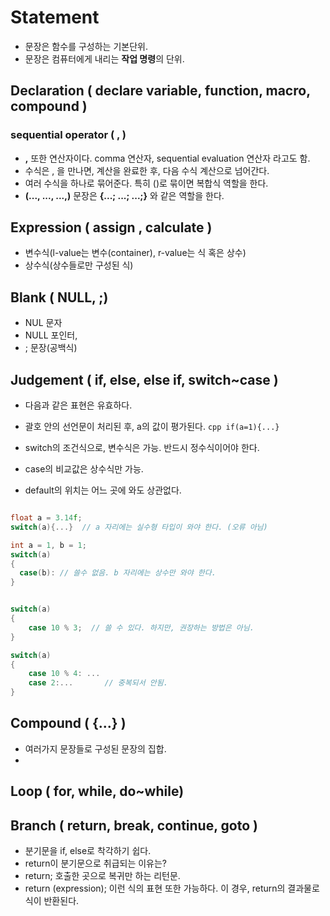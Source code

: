 # Statement

- 문장은 함수를 구성하는 기본단위.
- 문장은 컴퓨터에게 내리는 **작업 명령**의 단위. 


## Declaration ( declare variable, function, macro, compound )

### sequential operator ( , )

- **,** 또한 연산자이다. comma 연산자, sequential evaluation 연산자 라고도 함.
- 수식은 , 을 만나면, 계산을 완료한 후, 다음 수식 계산으로 넘어간다.
- 여러 수식을 하나로 묶어준다. 특히 ()로 묶이면 복합식 역할을 한다.
- **(..., ..., ...,)** 문장은 **{...; ...; ...;}** 와 같은 역할을 한다.

## Expression ( assign , calculate )
- 변수식(l-value는 변수(container), r-value는 식 혹은 상수)
- 상수식(상수들로만 구성된 식)

## Blank ( NULL, ;)
- NUL 문자
- NULL 포인터, 
- ; 문장(공백식) 

## Judgement ( if, else, else if, switch~case )
- 다음과 같은 표현은 유효하다. 
- 괄호 안의 선언문이 처리된 후, a의 값이 평가된다. 
```cpp if(a=1){...} ``` 

- switch의 조건식으로, 변수식은 가능. 반드시 정수식이어야 한다.
- case의 비교값은 상수식만 가능. 
- default의 위치는 어느 곳에 와도 상관없다.

```cpp

float a = 3.14f;
switch(a){...}  // a 자리에는 실수형 타입이 와야 한다. (오류 아님)

int a = 1, b = 1;
switch(a)
{ 
  case(b): // 쓸수 없음. b 자리에는 상수만 와야 한다.
}


switch(a)
{
    case 10 % 3;  // 쓸 수 있다. 하지만, 권장하는 방법은 아님.
}  

switch(a)
{
    case 10 % 4: ...
    case 2:...       // 중복되서 안됨. 
}


```

## Compound ( {...} )
- 여러가지 문장들로 구성된 문장의 집합.
- 

## Loop ( for, while, do~while)
## Branch ( return, break, continue, goto )
- 분기문을 if, else로 착각하기 쉽다. 
- return이 분기문으로 취급되는 이유는?
- return; 호출한 곳으로 복귀만 하는 리턴문. 
- return (expression); 이런 식의 표현 또한 가능하다.
이 경우, return의 결과물로 식이 반환된다. 